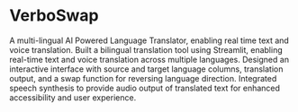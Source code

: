 # VerboSwap
A multi-lingual AI Powered Language Translator, enabling real time text and voice translation.
Built a bilingual translation tool using Streamlit, enabling real-time text and voice translation across multiple languages.
Designed an interactive interface with source and target language columns, translation output, and a swap function for reversing language direction.
Integrated speech synthesis to provide audio output of translated text for enhanced accessibility and user experience.


